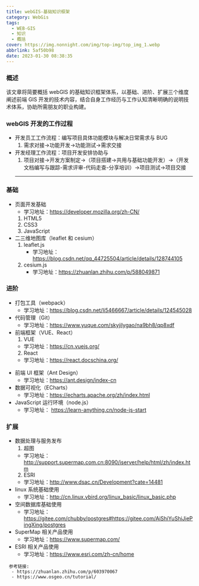 ```yaml
---
title: webGIS-基础知识框架
category: WebGis
tags:
  - WEB-GIS
  - 知识
  - 概括
cover: https://img.nonnight.com/img/top-img/top_img_1.webp
abbrlink: 5af50b98
date: 2023-01-30 08:38:35
---
```


### 概述

该文章将简要概括 webGIS 的基础知识框架体系，以基础、进阶、扩展三个维度阐述前端 GIS 开发的技术内容，结合自身工作经历与工作认知清晰明确的说明技术体系，协助所需朋友的职业构建。

### webGIS 开发的工作过程

- 开发员工工作流程：编写项目具体功能模块与解决日常需求与 BUG
  1. 需求对接->功能开发->功能测试->需求交接
- 开发经理工作流程：项目开发安排协助与
  1. 项目对接->开发方案制定->（项目搭建->共用与基础功能开发）->（开发文档编写与跟踪-需求评审-代码走查-分享培训）->项目测试->项目交接
  ***

### 基础

- 页面开发基础
  - 学习地址：https://developer.mozilla.org/zh-CN/
  1. HTML5
  2. CSS3
  3. JavaScript
- 二三维地图库（leaflet 和 cesium）
  1. leaflet.js
     - 学习地址：https://blog.csdn.net/qq_44725504/article/details/128744105
  2. cesium.js
     - 学习地址：https://zhuanlan.zhihu.com/p/588049871

### 进阶

- 打包工具（webpack）
  - 学习地址：https://blog.csdn.net/li5466667/article/details/124545028
- 代码管理（Git）
  - 学习地址：https://www.yuque.com/skyjilygao/na9bh8/qp8xdf
- 前端框架（VUE、React）
  1. VUE
  - 学习地址：https://cn.vuejs.org/
  2. React
  - 学习地址：https://react.docschina.org/

* 前端 UI 框架（Ant Design）
  - 学习地址：https://ant.design/index-cn
* 数据可视化（ECharts）
  - 学习地址：https://echarts.apache.org/zh/index.html
* JavaScript 运行环境（node.js）
  - 学习地址： https://learn-anything.cn/node-js-start

### 扩展

- 数据处理与服务发布
  1. 超图
  - 学习地址：http://support.supermap.com.cn:8090/iserver/help/html/zh/index.htm
  2. ESRI
  - 学习地址：http://www.dsac.cn/Development?cate=14481
- linux 系统基础使用
  - 学习地址：http://cn.linux.vbird.org/linux_basic/linux_basic.php
- 空间数据库基础使用
  - 学习地址：https://gitee.com/chubby/postgres#https://gitee.com/AiShiYuShiJiePingXing/postgres
- SuperMap 相关产品使用
  - 学习地址：https://www.supermap.com/
- ESRI 相关产品使用
  - 学习地址：https://www.esri.com/zh-cn/home

```
 参考链接:
  - https://zhuanlan.zhihu.com/p/603970067
  - https://www.osgeo.cn/tutorial/
```
